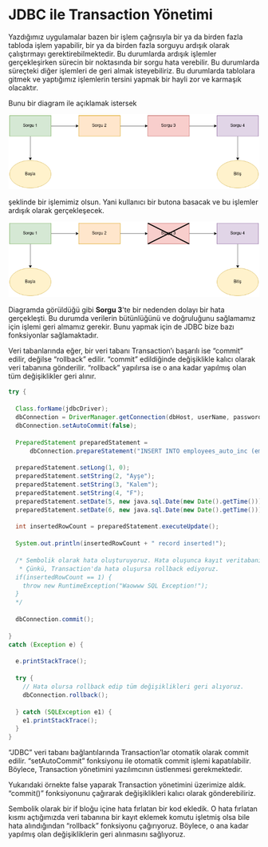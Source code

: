 # JDBC ile Transaction Yönetimi

Yazdığımız uygulamalar bazen bir işlem çağrısıyla bir ya da birden fazla tabloda işlem yapabilir,
bir ya da birden fazla sorguyu ardışık olarak çalıştırmayı gerektirebilmektedir. Bu durumlarda ardışık işlemler gerçekleşirken
sürecin bir noktasında bir sorgu hata verebilir. Bu durumlarda süreçteki diğer işlemleri de geri almak isteyebiliriz. Bu durumlarda
tablolara gitmek ve yaptığımız işlemlerin tersini yapmak bir hayli zor ve karmaşık olacaktır.

Bunu bir diagram ile açıklamak istersek

![Figure 1](./figures/1.png)

 şeklinde bir işlemimiz olsun. Yani kullanıcı bir butona basacak ve bu işlemler ardışık olarak gerçekleşecek.

![Figure 2](./figures/2.png)

Diagramda görüldüğü gibi **Sorgu 3**'te bir nedenden dolayı bir hata gerçekleşti. Bu durumda verilerin bütünlüğünü ve doğruluğunu
sağlamamız için işlemi geri almamız gerekir. Bunu yapmak için de JDBC bize bazı fonksiyonlar sağlamaktadır.

Veri tabanlarında eğer, bir veri tabanı Transaction’ı başarılı ise “commit” edilir, değilse “rollback” edilir. “commit” 
edildiğinde değişiklikle kalıcı olarak veri tabanına gönderilir. “rollback” yapılırsa ise o ana kadar yapılmış 
olan tüm değişiklikler geri alınır.

```java
try {
  
  Class.forName(jdbcDriver);
  dbConnection = DriverManager.getConnection(dbHost, userName, password);
  dbConnection.setAutoCommit(false);
  
  PreparedStatement preparedStatement = 
      dbConnection.prepareStatement("INSERT INTO employees_auto_inc (emp_no, first_name, last_name, gender, birth_date, hire_date) VALUES(?,?,?,?,?,?)");
  
  preparedStatement.setLong(1, 0);
  preparedStatement.setString(2, "Ayşe");
  preparedStatement.setString(3, "Kalem");
  preparedStatement.setString(4, "F");
  preparedStatement.setDate(5, new java.sql.Date(new Date().getTime()));
  preparedStatement.setDate(6, new java.sql.Date(new Date().getTime()));
  
  int insertedRowCount = preparedStatement.executeUpdate();
  
  System.out.println(insertedRowCount + " record inserted!");
  
  /* Sembolik olarak hata oluşturuyoruz. Hata oluşunca kayıt veritabanına yansımıyor.
   * Çünkü, Transaction'da hata oluşursa rollback ediyoruz.
  if(insertedRowCount == 1) {
    throw new RuntimeException("Waowww SQL Exception!");
  }
  */
  
  dbConnection.commit();
  
}
catch (Exception e) {
  
  e.printStackTrace();
  
  try {
    // Hata olursa rollback edip tüm değişiklikleri geri alıyoruz.
    dbConnection.rollback();
    
  } catch (SQLException e1) {
    e1.printStackTrace();
  }
}

```

“JDBC” veri tabanı bağlantılarında Transaction’lar otomatik olarak commit edilir. “setAutoCommit” fonksiyonu ile otomatik commit işlemi kapatılabilir. Böylece, Transaction yönetimini yazılımcının üstlenmesi gerekmektedir.

 

Yukarıdaki örnekte false yaparak Transaction yönetimini üzerimize aldık. “commit()” fonksiyonunu çağırarak değişiklikleri kalıcı olarak gönderebiliriz.

 

Sembolik olarak bir if bloğu içine hata fırlatan bir kod ekledik. O hata fırlatan kısmı açtığımızda veri tabanına bir kayıt eklemek komutu işletmiş olsa bile hata alındığından “rollback” fonksiyonu çağırıyoruz. Böylece, o ana kadar yapılmış olan değişikliklerin geri alınmasını sağlıyoruz.

 